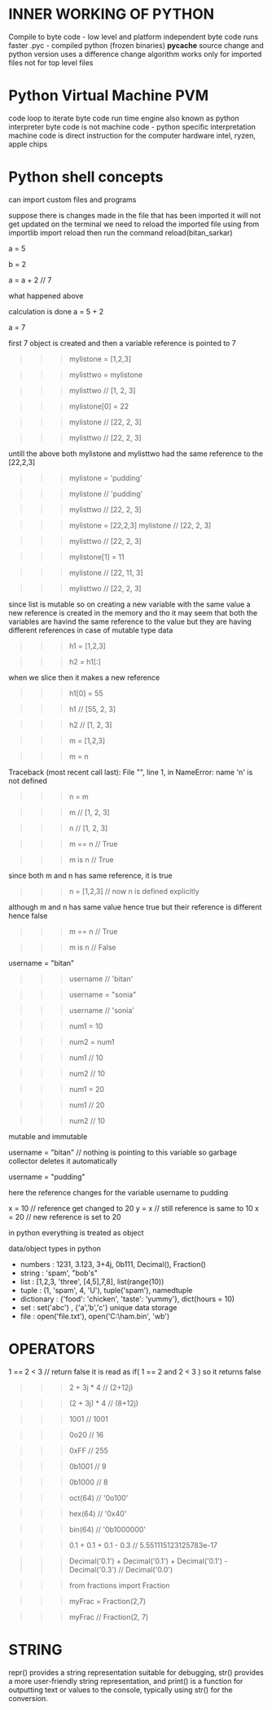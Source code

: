   #  INNER WORKING OF PYTHON

 Compile to byte code - low level and platform independent
byte code runs faster
.pyc - compiled python (frozen binaries)
**pycache** source change and python version uses a difference change algorithm
works only for imported files
not for top level files

 #   Python Virtual Machine PVM

code loop to iterate byte code
run time engine
also known as python interpreter
byte code is not machine code - python specific interpretation
machine code is direct instruction for the computer hardware intel, ryzen, apple chips

 #   Python shell concepts

can import custom files and programs

suppose there is changes made in the file that has been imported it will not get
updated on the terminal we need to reload the imported file using from importlib import reload
then run the command reload(bitan_sarkar)


a = 5

b = 2

a = a + 2 // 7

what happened above 

 calculation is done  a = 5 + 2

 a = 7

  first 7 object is created and then a variable reference is pointed to 7
  
>>> mylistone = [1,2,3]

>>> mylisttwo = mylistone

>>> mylisttwo
//
[1, 2, 3]

>>> mylistone[0] = 22

>>> mylistone
//
[22, 2, 3]

>>> mylisttwo
//
[22, 2, 3]

untill the above both mylistone and mylisttwo had the same reference to the [22,2,3]
>>> mylistone = 'pudding'

>>> mylistone
//
'pudding'

>>> mylisttwo
//
[22, 2, 3]

>>> mylistone = [22,2,3]
>>> mylistone
//
[22, 2, 3]

>>> mylisttwo
//
[22, 2, 3]

>>> mylistone[1] = 11

>>> mylistone
//
[22, 11, 3]

>>> mylisttwo
//
[22, 2, 3]


since list is mutable so on creating a new variable with the same value a new reference is created in the memory and tho it may seem that both the variables are
havind the same reference to the value but they are having different references in case of mutable type data


>>> h1 = [1,2,3]

>>> h2 = h1[:]

when we slice then it makes a new reference
>>> h1[0] = 55

>>> h1
//
[55, 2, 3]

>>> h2
//
[1, 2, 3]


>>> m = [1,2,3]

>>> m = n

Traceback (most recent call last):
  File "<stdin>", line 1, in <module>
NameError: name 'n' is not defined
>>> n = m

>>> m
//
[1, 2, 3]

>>> n
//
[1, 2, 3]

>>> m == n
//
True

>>> m is n
//
True

since both m and n has same reference, it is true
>>> n = [1,2,3] // now n is defined explicitly

although m and n has same value hence true but their reference is different hence false
>>> m == n
//
True

>>> m is n
//
False


username = "bitan"

>>> username
//
'bitan'

>>> username = "sonia"

>>> username
//
'sonia'

>>> num1 = 10

>>> num2 = num1

>>> num1
//
10

>>> num2
//
10

>>> num1 = 20

>>> num1
//
20

>>> num2
//
10

mutable and immutable

username = "bitan" // nothing is pointing to this variable so garbage collector deletes it automatically

username = "pudding"

here the reference changes for the variable username to pudding


x = 10 // reference get changed to 20
y = x // still reference is same to 10
x = 20 // new reference is set to 20



in python everything is treated as object

data/object types in python

- numbers :  1231, 3.123, 3+4j, 0b111, Decimal(), Fraction()
- string : 'spam', "bob's"
- list : [1,2,3, 'three', [4,5],7,8], list(range(10))
- tuple : (1, 'spam', 4, 'U'), tuple('spam'), namedtuple
- dictionary : {'food': 'chicken', 'taste': 'yummy'}, dict(hours = 10)
- set : set('abc') , {'a','b','c'} unique data storage
- file : open('file.txt'), open('C:\ham.bin', 'wb')


# OPERATORS
 1 == 2 < 3 // return false
it is read as if( 1 == 2 and 2 < 3 ) 
so it returns false

>>> 2 + 3j * 4 
//
(2+12j)

>>> (2 + 3j) * 4 
//
(8+12j)

>>> 1001
//
1001

>>> 0o20
//
16

>>> 0xFF
//
255

>>> 0b1001
//
9

>>> 0b1000 
//
8

>>> oct(64)
//
'0o100'

>>> hex(64)
//
'0x40'

>>> bin(64)
//
'0b1000000'


>>> 0.1 + 0.1 + 0.1 - 0.3
//
5.551115123125783e-17

>>> Decimal('0.1') + Decimal('0.1') + Decimal('0.1') - Decimal('0.3')
//
Decimal('0.0')

>>> from fractions import Fraction

>>> myFrac = Fraction(2,7)

>>> myFrac
//
Fraction(2, 7)

# STRING

repr() provides a string representation suitable for debugging,
str() provides a more user-friendly string representation,
and 
print() is a function for outputting text or values to the console, typically using str() for the conversion.